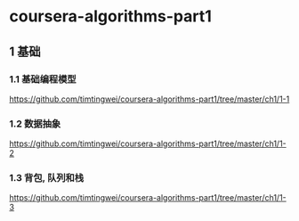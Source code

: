 # coursera-algorithms-part1

## 1 基础

### 1.1 基础编程模型
https://github.com/timtingwei/coursera-algorithms-part1/tree/master/ch1/1-1

### 1.2 数据抽象
https://github.com/timtingwei/coursera-algorithms-part1/tree/master/ch1/1-2

### 1.3 背包, 队列和栈

https://github.com/timtingwei/coursera-algorithms-part1/tree/master/ch1/1-3
